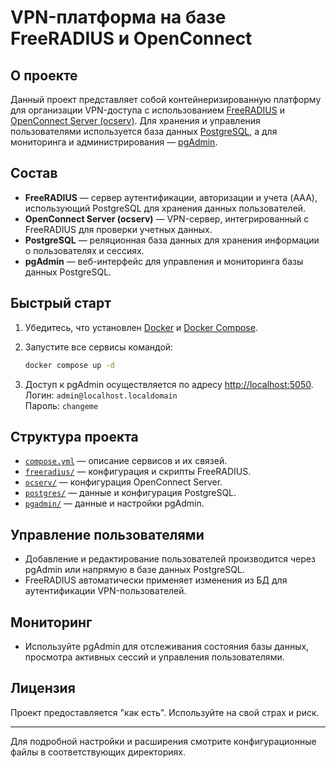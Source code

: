 # VPN-платформа на базе FreeRADIUS и OpenConnect

## О проекте

Данный проект представляет собой контейнеризированную платформу для организации VPN-доступа с использованием [FreeRADIUS](freeradius/) и [OpenConnect Server (ocserv)](ocserv/). Для хранения и управления пользователями используется база данных [PostgreSQL](postgres/), а для мониторинга и администрирования — [pgAdmin](pgadmin/).

## Состав

- **FreeRADIUS** — сервер аутентификации, авторизации и учета (AAA), использующий PostgreSQL для хранения данных пользователей.
- **OpenConnect Server (ocserv)** — VPN-сервер, интегрированный с FreeRADIUS для проверки учетных данных.
- **PostgreSQL** — реляционная база данных для хранения информации о пользователях и сессиях.
- **pgAdmin** — веб-интерфейс для управления и мониторинга базы данных PostgreSQL.

## Быстрый старт

1. Убедитесь, что установлен [Docker](https://www.docker.com/) и [Docker Compose](https://docs.docker.com/compose/).
2. Запустите все сервисы командой:

   ```sh
   docker compose up -d
   ```

3. Доступ к pgAdmin осуществляется по адресу [http://localhost:5050](http://localhost:5050).  
   Логин: `admin@localhost.localdomain`  
   Пароль: `changeme`

## Структура проекта

- [`compose.yml`](compose.yml) — описание сервисов и их связей.
- [`freeradius/`](freeradius/) — конфигурация и скрипты FreeRADIUS.
- [`ocserv/`](ocserv/) — конфигурация OpenConnect Server.
- [`postgres/`](postgres/) — данные и конфигурация PostgreSQL.
- [`pgadmin/`](pgadmin/) — данные и настройки pgAdmin.

## Управление пользователями

- Добавление и редактирование пользователей производится через pgAdmin или напрямую в базе данных PostgreSQL.
- FreeRADIUS автоматически применяет изменения из БД для аутентификации VPN-пользователей.

## Мониторинг

- Используйте pgAdmin для отслеживания состояния базы данных, просмотра активных сессий и управления пользователями.

## Лицензия

Проект предоставляется "как есть". Используйте на свой страх и риск.

---

Для подробной настройки и расширения смотрите конфигурационные файлы в соответствующих директориях.
   